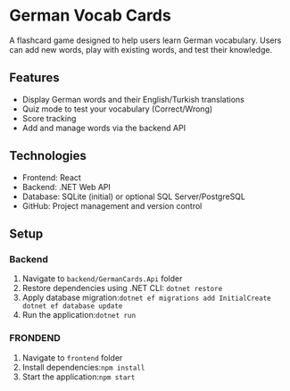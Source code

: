 # German Vocab Cards

A flashcard game designed to help users learn German vocabulary. 
Users can add new words, play with existing words, and test their knowledge.

## Features
- Display German words and their English/Turkish translations
- Quiz mode to test your vocabulary (Correct/Wrong)
- Score tracking
- Add and manage words via the backend API

## Technologies
- Frontend: React
- Backend: .NET Web API
- Database: SQLite (initial) or optional SQL Server/PostgreSQL
- GitHub: Project management and version control

## Setup

### Backend
1. Navigate to `backend/GermanCards.Api` folder
2. Restore dependencies using .NET CLI: `dotnet restore`
3. Apply database migration:`dotnet ef migrations add InitialCreate dotnet ef database update`
4. Run the application:`dotnet run`

### FRONDEND
1. Navigate to `frontend` folder
2. Install dependencies:`npm install`
3. Start the application:`npm start`
